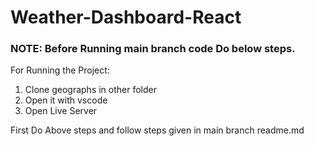 # Weather-Dashboard-React

### NOTE: Before Running main branch code Do below steps.

For Running the Project:
1. Clone geographs in other folder
2. Open it with vscode
3. Open Live Server

First Do Above steps and follow steps given in main branch readme.md
